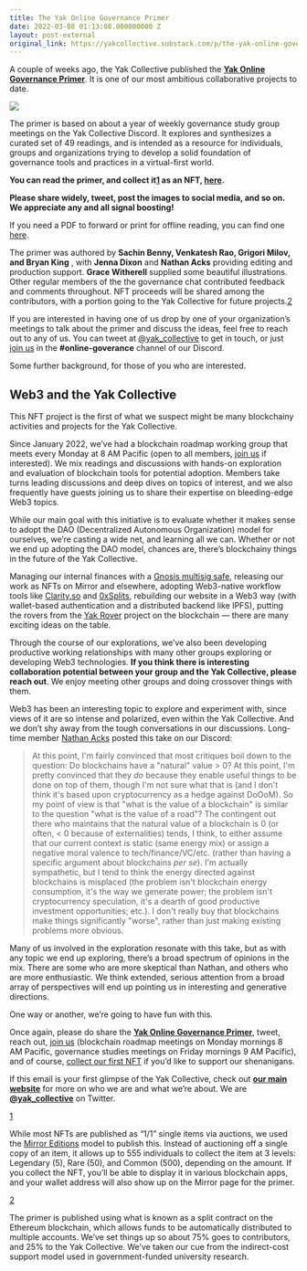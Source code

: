 ```yaml
---
title: The Yak Online Governance Primer
date: 2022-03-08 01:13:08.000000000 Z
layout: post-external
original_link: https://yakcollective.substack.com/p/the-yak-online-governance-primer
---
```


A couple of weeks ago, the Yak Collective published the **[Yak Online Governance Primer](https://yakcollective.mirror.xyz/aJdO_SO3gw34cLtwBwNC2OD3s0YT3us9C-C2NNPQ_us)**. It is one of our most ambitious collaborative projects to date.

[![](https://substackcdn.com/image/fetch/w_1456,c_limit,f_auto,q_auto:good,fl_progressive:steep/https%3A%2F%2Fbucketeer-e05bbc84-baa3-437e-9518-adb32be77984.s3.amazonaws.com%2Fpublic%2Fimages%2Fc044dd91-f219-4ce8-a316-e2e6504d1721_863x900.png)](https://yakcollective.mirror.xyz/aJdO_SO3gw34cLtwBwNC2OD3s0YT3us9C-C2NNPQ_us)

The primer is based on about a year of weekly governance study group meetings on the Yak Collective Discord. It explores and synthesizes a curated set of 49 readings, and is intended as a resource for individuals, groups and organizations trying to develop a solid foundation of governance tools and practices in a virtual-first world.

**You can read the primer, and collect it[1](#footnote-1) as an NFT, [here](https://yakcollective.mirror.xyz/aJdO_SO3gw34cLtwBwNC2OD3s0YT3us9C-C2NNPQ_us).**

**Please share widely, tweet, post the images to social media, and so on.**  **We appreciate any and all signal boosting!**

If you need a PDF to forward or print for offline reading, you can find one [here](https://www.yakcollective.org/projects/yak-online-governance-primer/yak-online-governance-primer.pdf).

The primer was authored by **Sachin Benny, Venkatesh Rao, Grigori Milov, and Bryan King** , with **Jenna Dixon** and **Nathan Acks** providing editing and production support. **Grace Witherell** supplied some beautiful illustrations. Other regular members of the the governance chat contributed feedback and comments throughout. NFT proceeds will be shared among the contributors, with a portion going to the Yak Collective for future projects.[2](#footnote-2)

If you are interested in having one of us drop by one of your organization’s meetings to talk about the primer and discuss the ideas, feel free to reach out to any of us. You can tweet at [@yak\_collective](https://twitter.com/yak_collective) to get in touch, or just [join us](https://www.yakcollective.org/join/) in the **#online-goverance** channel of our Discord.

Some further background, for those of you who are interested.

## Web3 and the Yak Collective

This NFT project is the first of what we suspect might be many blockchainy activities and projects for the Yak Collective.

Since January 2022, we’ve had a blockchain roadmap working group that meets every Monday at 8 AM Pacific (open to all members, [join us](https://www.yakcollective.org/join/) if interested). We mix readings and discussions with hands-on exploration and evaluation of blockchain tools for potential adoption. Members take turns leading discussions and deep dives on topics of interest, and we also frequently have guests joining us to share their expertise on bleeding-edge Web3 topics.

While our main goal with this initiative is to evaluate whether it makes sense to adopt the DAO (Decentralized Autonomous Organization) model for ourselves, we’re casting a wide net, and learning all we can. Whether or not we end up adopting the DAO model, chances are, there’s blockchainy things in the future of the Yak Collective.

Managing our internal finances with a [Gnosis multisig safe](https://gnosis.io/), releasing our work as NFTs on Mirror and elsewhere, adopting Web3-native workflow tools like [Clarity.so](https://www.clarity.so/) and [0xSplits](https://www.0xsplits.xyz/), rebuilding our website in a Web3 way (with wallet-based authentication and a distributed backend like IPFS), putting the rovers from the [Yak Rover](https://www.yakcollective.org/projects/yak-rover/) project on the blockchain — there are many exciting ideas on the table.

Through the course of our explorations, we’ve also been developing productive working relationships with many other groups exploring or developing Web3 technologies. **If you think there is interesting collaboration potential between your group and the Yak Collective, please reach out**. We enjoy meeting other groups and doing crossover things with them.

Web3 has been an interesting topic to explore and experiment with, since views of it are so intense and polarized, even within the Yak Collective. And we don’t shy away from the tough conversations in our discussions. Long-time member [Nathan Acks](https://twitter.com/necopinus) posted this take on our Discord:

> At this point, I'm fairly convinced that most critiques boil down to the question: Do blockchains have a "natural" value \> 0? At this point, I'm pretty convinced that they _do_ because they enable useful things to be done on top of them, though I'm not sure what that is (and I don't think it's based upon cryptocurrency as a hedge against DoOoM). So my point of view is that "what is the value of a blockchain" is similar to the question "what is the value of a road"? The contingent out there who maintains that the natural value of a blockchain is 0 (or often, \< 0 because of externalities) tends, I think, to either assume that our current context is static (same energy mix) or assign a negative moral valence to tech/finance/VC/etc. (rather than having a specific argument about blockchains _per se_). I'm actually sympathetic, but I tend to think the energy directed against blockchains is misplaced (the problem isn't blockchain energy consumption, it's the way we generate power; the problem isn't cryptocurrency speculation, it's a dearth of good productive investment opportunities; etc.). I don't really buy that blockchains make things significantly "worse", rather than just making existing problems more obvious.

Many of us involved in the exploration resonate with this take, but as with any topic we end up exploring, there’s a broad spectrum of opinions in the mix. There are some who are more skeptical than Nathan, and others who are more enthusiastic. We think extended, serious attention from a broad array of perspectives will end up pointing us in interesting and generative directions.

One way or another, we’re going to have fun with this.

Once again, please do share the **[Yak Online Governance Primer](https://yakcollective.mirror.xyz/aJdO_SO3gw34cLtwBwNC2OD3s0YT3us9C-C2NNPQ_us)**, tweet, reach out, [join us](https://www.yakcollective.org/join/) (blockchain roadmap meetings on Monday mornings 8 AM Pacific, governance studies meetings on Friday mornings 9 AM Pacific), and of course, [collect our first NFT](https://yakcollective.mirror.xyz/aJdO_SO3gw34cLtwBwNC2OD3s0YT3us9C-C2NNPQ_us) if you’d like to support our shenanigans.

If this email is your first glimpse of the Yak Collective, check out **[our main website](https://www.yakcollective.org/)** for more on who we are and what we’re about. We are **[@yak\_collective](https://twitter.com/yak_collective)** on Twitter.

[1](#footnote-anchor-1)

While most NFTs are published as “1/1” single items via auctions, we used the [Mirror Editions](https://dev.mirror.xyz/AOoIsKPfZvf8LACKWp7gj_mg1ICCDOfPnVBOsDQoXo8) model to publish this. Instead of auctioning off a single copy of an item, it allows up to 555 individuals to collect the item at 3 levels: Legendary (5), Rare (50), and Common (500), depending on the amount. If you collect the NFT, you’ll be able to display it in various blockchain apps, and your wallet address will also show up on the Mirror page for the primer.

[2](#footnote-anchor-2)

The primer is published using what is known as a split contract on the Ethereum blockchain, which allows funds to be automatically distributed to multiple accounts. We’ve set things up so about 75% goes to contributors, and 25% to the Yak Collective. We’ve taken our cue from the indirect-cost support model used in government-funded university research.

